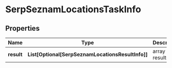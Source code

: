 # SerpSeznamLocationsTaskInfo


## Properties

| Name | Type | Description | Notes |
|------------ | ------------- | ------------- | -------------|
**result** | **List[Optional[SerpSeznamLocationsResultInfo]]** | array of results |[optional]|